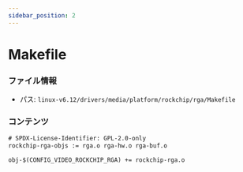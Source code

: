 ```yaml
---
sidebar_position: 2
---
```

# Makefile

### ファイル情報

- パス: `linux-v6.12/drivers/media/platform/rockchip/rga/Makefile`

### コンテンツ

```txt
# SPDX-License-Identifier: GPL-2.0-only
rockchip-rga-objs := rga.o rga-hw.o rga-buf.o

obj-$(CONFIG_VIDEO_ROCKCHIP_RGA) += rockchip-rga.o

```
